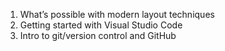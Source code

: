 1. What’s possible with modern layout techniques
1. Getting started with Visual Studio Code
1. Intro to git/version control and GitHub

<!-- #### W4 Slides & Links
A PDF version of this week's slides will be added after class 👍
[PDF](files/w04.min.pdf){:target="_blank"} ( KB)

#### W4 Homework -->
